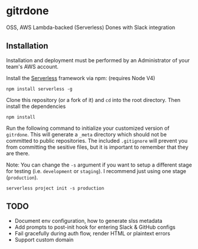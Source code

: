 # gitrdone

OSS, AWS Lambda-backed (Serverless) Dones with Slack integration


## Installation

Installation and deployment must be performed by an Administrator of your team's AWS account.

Install the [Serverless](http://docs.serverless.com) framework via npm: (requires Node V4)

    npm install serverless -g

Clone this repository (or a fork of it) and `cd` into the root directory. Then install the dependencies

    npm install

Run the following command to initialize your customized version of `gitrdone`. This will generate a `_meta` directory which should not be committed to public repositories. The included `.gitignore` will prevent you from committing the sesitive files, but it is important to remember that they are there.

Note: You can change the `-s` argument if you want to setup a different stage for testing (i.e. `development` or `staging`). I recommend just using one stage (`production`).

    serverless project init -s production

## TODO

* Document env configuration, how to generate slss metadata
* Add prompts to post-init hook for entering Slack & GitHub configs
* Fail gracefully during auth flow, render HTML or plaintext errors
* Support custom domain
